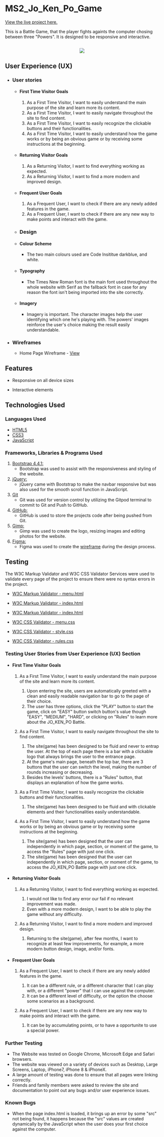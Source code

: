 # MS2_Jo_Ken_Po_Game

[View the live project here.](https://rodrigopalazon.github.io/MS2_Jo_Ken_Po_Game/)

This is a Battle Game, that the player fights againts the computer chosing between three "Powers". It is designed to be responsive and interactive.

<h2 align="center"><img src="assets/images/readme/responsivity.png"></h2>

## User Experience (UX)

- ### User stories

   - #### First Time Visitor Goals

      1. As a First Time Visitor, I want to easily understand the main purpose of the site and learn more its content.
      2. As a First Time Visitor, I want to easily navigate throughout the site to find content.
      3. As a First Time Visitor, I want to easily recognize the clickable buttons and their functionalities.
      4. As a First Time Visitor, I want to easily understand how the game works or by being an obvious game or by receiving some instructions at the beginning.
   
   -   #### Returning Visitor Goals

        1. As a Returning Visitor, I want to find everything working as expected.
        2. As a Returning Visitor, I want to find a more modern and improved design.
        
   -   #### Frequent User Goals
        1. As a Frequent User, I want to check if there are any newly added features in the game.
        2. As a Frequent User, I want to check if there are any new way to make points and interact with the game.
        
   -   ### Design
    -   #### Colour Scheme
        -   The two main colours used are Code Insititue darkblue, and white.
    -   #### Typography
        -   The Times New Roman font is the main font used throughout the whole website with Serif as the fallback font in case for any reason the font isn't being imported into the site correctly. 
    -   #### Imagery
        -   Imagery is important. The character images help the user identifying which one he's playing with.
The powers' images reinforce the user's choice making the result easily understandable.

*   ### Wireframes

    -   Home Page Wireframe - [View](https://www.figma.com/file/hgVfsd9I89RFnBdP1VfAsN/MS2---Jo-Ken-Po?node-id=0%3A1)

## Features

-   Responsive on all device sizes

-   Interactive elements

## Technologies Used

### Languages Used

-   [HTML5](https://en.wikipedia.org/wiki/HTML5)
-   [CSS3](https://en.wikipedia.org/wiki/Cascading_Style_Sheets)
-   [JavaScript](https://en.wikipedia.org/wiki/JavaScript)

### Frameworks, Libraries & Programs Used

1. [Bootstrap 4.4.1:](https://getbootstrap.com/docs/4.4/getting-started/introduction/)
    - Bootstrap was used to assist with the responsiveness and styling of the website.
1. [jQuery:](https://jquery.com/)
    - jQuery came with Bootstrap to make the navbar responsive but was also used for the smooth scroll function in JavaScript.
1. [Git](https://git-scm.com/)
    - Git was used for version control by utilizing the Gitpod terminal to commit to Git and Push to GitHub.
1. [GitHub:](https://github.com/)
    - GitHub is used to store the projects code after being pushed from Git.
1. [Gimp:](https://www.gimp.org/)
    - Gimp was used to create the logo, resizing images and editing photos for the website.
1. [Figma:](https://balsamiq.com/)
    - Figma was used to create the [wireframe](https://www.figma.com/file/hgVfsd9I89RFnBdP1VfAsN/MS2---Jo-Ken-Po?node-id=0%3A1) during the design process.

## Testing

The W3C Markup Validator and W3C CSS Validator Services were used to validate every page of the project to ensure there were no syntax errors in the project.

-   [W3C Markup Validator - menu.html](assets/images/readme/htmlValidator_menu.png) 
-   [W3C Markup Validator - index.html](assets/images/readme/htmlValidator_index.png) 
-   [W3C Markup Validator - index.html](assets/images/readme/htmlValidator_rules.png) 

-   [W3C CSS Validator - menu.css](assets/images/readme/cssValidator_menu.png) 
-   [W3C CSS Validator - style.css](assets/images/readme/cssValidator_style_index.png)
-   [W3C CSS Validator - rules.css](assets/images/readme/cssValidator_rules.png)


<!-- missing JavaScript validation -->
### Testing User Stories from User Experience (UX) Section

-   #### First Time Visitor Goals

    1. As a First Time Visitor, I want to easily understand the main purpose of the site and learn more its content.

        1. Upon entering the site, users are automatically greeted with a clean and easily readable navigation bar to go to the page of their choice.
        <!-- 2. The main points are made immediately with the hero image -->
        2. The user has three options, click the "PLAY" button to start the game, click on "EASY" button switch button's value though "EASY", "MEDIUM", "HARD", or clicking on "Rules" to learn more about the JO_KEN_PO Battle.

    2. As a First Time Visitor, I want to easily navigate throughout the site to find content.
        1. The site(game) has been designed to be fluid and never to entrap the user. At the top of each page there is a bar with a clickable logo that always brings the user to the entrance page.
        2. At the game's main page, beneath the top bar, there are 3 buttons that the user can switch the level, making the number of rounds increasing or decreasing.
        3. Besides the levels' buttons, there is a "Rules" button, that displays an explanation of how the game works.

    3. As a First Time Visitor, I want to easily recognize the clickable buttons and their functionalities.
        1. The site(game) has been designed to be fluid and with clickable elements and their functionalities easily understandable.
    
    4. As a First Time Visitor, I want to easily understand how the game works or by being an obvious game or by receiving some instructions at the beginning.
        1. The site(game) has been designed that the user can independently in which page, section, or moment of the game, to access the "Rules" page with just one click.
        2. The site(game) has been designed that the user can independently in which page, section, or moment of the game, to access the JO_KEN_PO Battle page with just one click.

-   #### Returning Visitor Goals

    1. As a Returning Visitor, I want to find everything working as expected.
        1. I would not like to find any error our fail if no relevant improvement was made.
        2. Even with a more modern design, I want to be able to play the game without any difficulty.
    
    2. As a Returning Visitor, I want to find a more modern and improved design.
        1. Returning to the site(game), after few months, I want to recognize at least few improvements, for example, a more modern button design, image, and/or fonts.

-   #### Frequent User Goals
    1. As a Frequent User, I want to check if there are any newly added features in the game.
        1. It can be a different rule, or a different character that I can play with, or a different "power" that I can use against the computer.
        2. It can be a different level of difficulty, or the option the choose some scenarios as a background.

    2. As a Frequent User, I want to check if there are any new way to make points and interact with the game.
        1. It can be by accumulating points, or to have a opportunite to use a special power.

### Further Testing

-   The Website was tested on Google Chrome, Microsoft Edge and Safari browsers.
-   The website was viewed on a variety of devices such as Desktop, Large Screens, Laptop, iPhone7, iPhone 8 & iPhoneX.
-   A large amount of testing was done to ensure that all pages were linking correctly.
-   Friends and family members were asked to review the site and documentation to point out any bugs and/or user experience issues.
### Known Bugs

-  When the page index.html is loaded, it brings up an error by some "src" not being found, it happens because the "src" values are created dynamically by the JavaScript when the user does your first choice against the computer.
    <!-- -   A white gap can be seen to the right of the footer and navigation bar as a result.
-   On Microsoft Edge and Internet Explorer Browsers, all links in Navbar are pushed upwards when hovering over them. -->

## Deployment

### GitHub Pages

The project was deployed to GitHub Pages using the following steps...

1. Log in to GitHub and locate the [GitHub Repository](https://github.com/RodrigoPalazon/MS2_Jo_Ken_Po_Game)
2. At the top of the Repository (not top of page), locate the "Settings" Button on the menu.
    - Alternatively Click [Here](https://raw.githubusercontent.com/) for a GIF demonstrating the process starting from Step 2.
3. Scroll down the Settings page until you locate the "GitHub Pages" Section.
4. Under "Source", click the dropdown called "None" and select "Main Branch".
5. The page will automatically refresh.
6. Scroll back down through the page to locate the now published site [link](https://rodrigopalazon.github.io/MS2_Jo_Ken_Po_Game/) in the "GitHub Pages" section.

### Forking the GitHub Repository

By forking the GitHub Repository we make a copy of the original repository on our GitHub account to view and/or make changes without affecting the original repository by using the following steps...

1. Log in to GitHub and locate the [GitHub Repository](https://github.com/RodrigoPalazon/MS2_Jo_Ken_Po_Game)
2. At the top of the Repository (not top of page) just above the "Settings" Button on the menu, locate the "Fork" Button.
3. You should now have a copy of the original repository in your GitHub account.

### Making a Local Clone

1. Log in to GitHub and locate the [GitHub Repository](https://github.com/RodrigoPalazon/MS2_Jo_Ken_Po_Game)
2. Under the repository name, click "Clone or download".
3. To clone the repository using HTTPS, under "Clone with HTTPS", copy the link.
4. Open Git Bash
5. Change the current working directory to the location where you want the cloned directory to be made.
6. Type `git clone`, and then paste the URL you copied in Step 3.

```
$ git clone https://github.com/RodrigoPalazon/MS2_Jo_Ken_Po_Game
```

7. Press Enter. Your local clone will be created.

```
git clone https://github.com/RodrigoPalazon/MS2_Jo_Ken_Po_Game
Cloning into 'MS2_Jo_Ken_Po_Game'...
remote: Enumerating objects: 338, done.
remote: Counting objects: 100% (338/338), done.
remote: Compressing objects: 100% (234/234), done.
remote: Total 338 (delta 115), reused 293 (delta 73), pack-reused 0
Receiving objects: 100% (338/338), 5.38 MiB | 8.18 MiB/s, done.
Resolving deltas: 100% (115/115), done.

Click [Here](https://help.github.com/en/github/creating-cloning-and-archiving-repositories/cloning-a-repository#cloning-a-repository-to-github-desktop) to retrieve pictures for some of the buttons and more detailed explanations of the above process.

## CREDITS: 
---
#### Code:
    
   1. README: 
      - [Code-Institute-Solutions/SampleREADME](https://github.com/Code-Institute-Solutions/SampleREADME)
      - [Code-Institute-Solutions/readme-template](https://github.com/Code-Institute-Solutions/readme-template)

      All this README.md file used the above references to be created before, during, and after coding.

   2. CENTRALIZING DIV RESPONSIVILY:
      -[StackOverflow](https://stackoverflow.com/questions/12645366/css-responsive-center-div)
      Author:-[Steve Glick](https://stackoverflow.com/users/1618141/steve-glick)

### Content

-   All content was written by [Rodrigo Palazon](https://github.com/RodrigoPalazon).

### Media

-   Rock, Paper, Scissors - [link](https://www.vecteezy.com/vector-art/691497-rock-paper-scissors-neon-icons).

-   Robot Image - [link](https://flyclipart.com/robot-icon-png-and-vector-for-free-download-robot-icon-png-245964).

-   Human Image - [link](https://png.is/f/free-person-icon-png-transparent-91500-download-person-icon-png/comdlpng6945136-201911171129.html).

### Acknowledgements

-   My Mentor [Jack Wachira](https://github.com/iamjackwachira) for continuous helpful feedback.

_-   Code Institute's tutors and students for their support via Slack._

